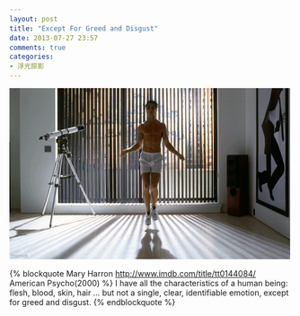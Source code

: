 ```yaml
---
layout: post
title: "Except For Greed and Disgust"
date: 2013-07-27 23:57
comments: true
categories: 
- 浮光掠影
---
```


![Except For Greed and Disgust](/downloads/images/american_psycho_jump.gif "Don't touch me...")

{% blockquote Mary Harron http://www.imdb.com/title/tt0144084/ American Psycho(2000) %}
I have all the characteristics of a human being: flesh, blood, skin, hair … but not a single, clear, identifiable emotion, except for greed and disgust.
{% endblockquote %}
